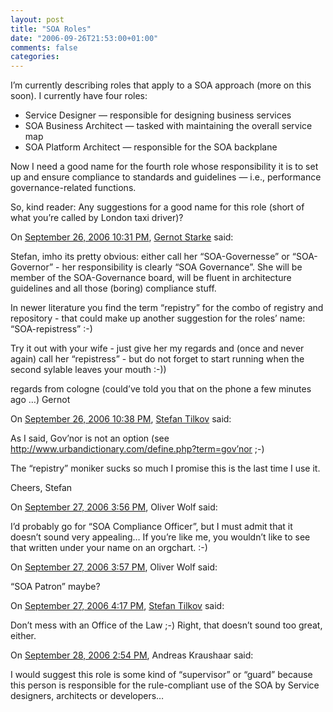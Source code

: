 ```yaml
---
layout: post
title: "SOA Roles"
date: "2006-09-26T21:53:00+01:00"
comments: false
categories: 
---
```


<p>I&#8217;m currently describing roles that apply to a SOA approach (more on this soon). I currently have four roles:</p>

<ul>
<li>Service Designer &#8212; responsible for designing business services</li>
<li>SOA Business Architect &#8212; tasked with maintaining the overall service map</li>
<li>SOA Platform Architect &#8212; responsible for the SOA backplane </li>
</ul>

<p>Now I need a good name for the fourth role whose responsibility it is to set up and ensure compliance to standards and guidelines &#8212; i.e., performance governance-related functions.</p>

<p>So, kind reader: Any suggestions for a good name for this role (short of what you&#8217;re called by London taxi driver)?</p>

<section class="comments">

<div class="comment" id="comment-1049">
On <a href="#comment-1049" title="Permalink to this comment">September 26, 2006 10:31 PM</a>, <a href="http://www.arc42.de" title="http://www.arc42.de" rel="nofollow">Gernot Starke</a>
said:
<p>Stefan, imho its pretty obvious: either call her &#8220;SOA-Governesse&#8221; or &#8220;SOA-Governor&#8221; - her responsibility is clearly &#8220;SOA Governance&#8221;. She will be member of the SOA-Governance board, will be fluent in architecture guidelines and all those (boring) compliance stuff.</p>

<p>In newer literature you find the term &#8220;repistry&#8221; for the combo of registry and repository - that could make up another suggestion for the roles&#8217; name: &#8220;SOA-repistress&#8221; :-)</p>

<p>Try it out with your wife - just give her my regards and (once and never again) call her &#8220;repistress&#8221; - but do not forget to start running when the second sylable leaves your mouth :-))</p>

<p>regards from cologne (could&#8217;ve told you that on the phone a few minutes ago &#8230;)
Gernot</p>


<div class="comment" id="comment-1050">
On <a href="#comment-1050" title="Permalink to this comment">September 26, 2006 10:38 PM</a>, <a href="/en/staff/st/">Stefan Tilkov</a>
said:
<p>As I said, Gov&#8217;nor is not an option (see <a href="http://www.urbandictionary.com/define.php?term=gov'nor" rel="nofollow" /><a href="http://www.urbandictionary.com/define.php?term=gov&#8217;nor" rel="nofollow">http://www.urbandictionary.com/define.php?term=gov&#8217;nor</a> ;-)</p>

<p>The &#8220;repistry&#8221; moniker sucks so much I promise this is the last time I use it. </p>

<p>Cheers,
Stefan</p>


<div class="comment" id="comment-1051">
On <a href="#comment-1051" title="Permalink to this comment">September 27, 2006  3:56 PM</a>, Oliver Wolf
said:
<p>I&#8217;d probably go for &#8220;SOA Compliance Officer&#8221;, but I must admit that it doesn&#8217;t sound very appealing&#8230; If you&#8217;re like me, you wouldn&#8217;t like to see that written under your name on an orgchart. :-)</p>


<div class="comment" id="comment-1052">
On <a href="#comment-1052" title="Permalink to this comment">September 27, 2006  3:57 PM</a>, Oliver Wolf
said:
<p>&#8220;SOA Patron&#8221; maybe?</p>


<div class="comment" id="comment-1053">
On <a href="#comment-1053" title="Permalink to this comment">September 27, 2006  4:17 PM</a>, <a href="/en/staff/st/">Stefan Tilkov</a>
said:
<p>Don&#8217;t mess with an Office of the Law ;-) Right, that doesn&#8217;t sound too great, either.</p>


<div class="comment" id="comment-1054">
On <a href="#comment-1054" title="Permalink to this comment">September 28, 2006  2:54 PM</a>, Andreas Kraushaar
said:
<p>I would suggest this role is some kind of &#8220;supervisor&#8221; or &#8220;guard&#8221; because this person is responsible for the rule-compliant use of the SOA by Service designers, architects or developers&#8230;</p>


</section>

